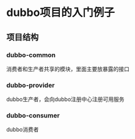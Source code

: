 # dubbo项目的入门例子

## 项目结构

### dubbo-common
消费者和生产者共享的模块，里面主要放暴露的接口

### dubbo-provider
dubbo生产者，会向dubbo注册中心注册可用服务

### dubbo-consumer
dubbo消费者